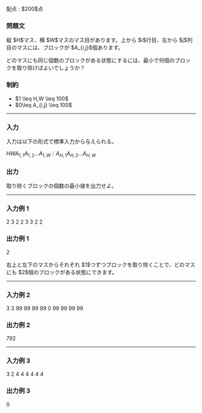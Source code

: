 
<div>

<span>

<span>

<p>
配点 : $200$点
</p>

<div>

<section>

### **問題文**

<p>
縦 $H$マス、横 $W$マスのマス目があります。上から $i$行目、左から $j$列目のマスには、ブロックが $A_{i,j}$個あります。
</p>

<p>
どのマスにも同じ個数のブロックがある状態にするには、最小で何個のブロックを取り除けばよいでしょうか？
</p>

</section>

</div>

<div>

<section>

### **制約**

<ul>

<li>
$1 \leq H,W \leq 100$
</li>

<li>
$0\leq A_{i,j} \leq 100$
</li>

</ul>

</section>

</div>

---

<div>

<div>

<section>

### **入力**

<p>
入力は以下の形式で標準入力から与えられる。
</p>

<div>

$H$$W$$A_{1,1}$$A_{1,2}$$\ldots$$A_{1,W}$$\vdots$$A_{H,1}$$A_{H,2}$$\ldots$$A_{H,W}$
</div>

</section>

</div>

<div>

<section>

### **出力**

<p>
取り除くブロックの個数の最小値を出力せよ。
</p>

</section>

</div>

</div>

---

<div>

<section>

### **入力例 1**

<div>

2 3
2 2 3
3 2 2

</div>

</section>

</div>

<div>

<section>

### **出力例 1**

<div>

2

</div>

<p>
右上と左下のマスからそれぞれ $1$つずつブロックを取り除くことで、どのマスにも $2$個のブロックがある状態にできます。
</p>

</section>

</div>

---

<div>

<section>

### **入力例 2**

<div>

3 3
99 99 99
99 0 99
99 99 99

</div>

</section>

</div>

<div>

<section>

### **出力例 2**

<div>

792

</div>

</section>

</div>

---

<div>

<section>

### **入力例 3**

<div>

3 2
4 4
4 4
4 4

</div>

</section>

</div>

<div>

<section>

### **出力例 3**

<div>

0

</div>

</section>

</div>

</span>

</span>

</div>
